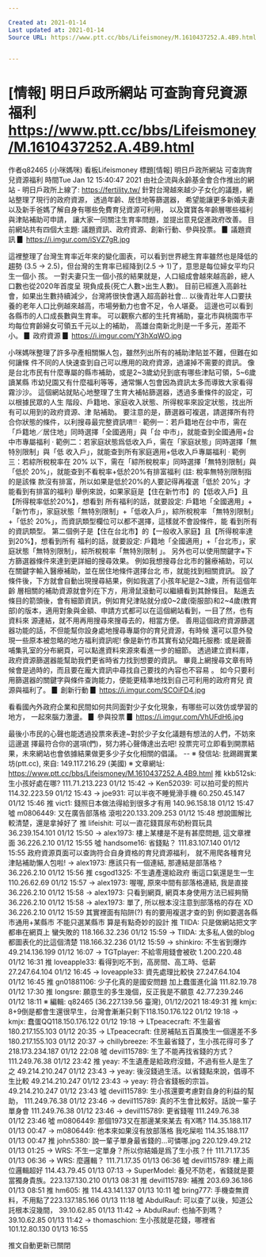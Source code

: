 ```yaml
---

Created at: 2021-01-14
Last updated at: 2021-01-14
Source URL: https://www.ptt.cc/bbs/Lifeismoney/M.1610437252.A.4B9.html


---
```


# [情報] 明日戶政所網站 可查詢育兒資源福利 https://www.ptt.cc/bbs/Lifeismoney/M.1610437252.A.4B9.html


作者q82465 (小咪媽咪)
看板Lifeismoney
標題\[情報\] 明日戶政所網站 可查詢育兒資源福利
時間Tue Jan 12 15:40:47 2021
由社企流與永齡基金會合作推出的網站 - 明日戶政所上線了: <https://fertility.tw/> 針對台灣越來越少子女化的議題，網站整理了現行的政府資源， 透過年齡、居住地等篩選器， 希望能讓更多新婚夫妻以及新手爸媽了解自身有哪些免費育兒資源可利用， 以及寶寶各年齡層哪些福利與津貼補助可申請， 讓大家一同關注生育率問題，並提出意見促進政府改善。 目前網站共有四個大主題: 議題資訊、政府資源、創新行動、參與投票。 ▊ 議題資訊 ▊ <https://i.imgur.com/iSVZ7gR.jpg>

這裡整理了台灣生育率近年來的變化圖表，可以看到世界總生育率雖然也是降低的趨勢 (3.5 -> 2.5)，但台灣的生育率已經降到(2.5 -> 1)了，意思是每位婦女平均只生一個小 孩。 一對夫妻只生一個小孩的結果就是，人口組成會越來越高齡，總人口數也從2020年首度呈 現負成長(死亡人數>出生人數)。 目前已經進入高齡社會，如果出生數持續減少，台灣將很快會邁入超高齡社會... 以後青壯年人口要扶養的老年人口比例越來越高，市場勞動力也會不足，令人堪憂。 這邊也可以看到各縣市的人口成長數與生育率。 可以觀察六都的生托育補助，臺北市與桃園市平均每位育齡婦女可領五千元以上的補助， 高雄台南新北則是一千多元，差距不小。 ▊ 政府資源 ▊ <https://i.imgur.com/Y3hXqWO.jpg>

小咪媽咪整理了許多孕產相關懶人包，雖然列出所有的補助津貼並不難，但難在如何讓條 件不同的人快速查到自己可以應用的政府資源，過濾掉不需要的資訊。 像是台北市民有什麼專屬的縣市補助，或是2~3歲幼兒到底有哪些津貼可領，5~6歲讀某縣 市幼兒園又有什麼福利等等，通常懶人包會因為資訊太多而導致大家看得霧沙沙。 這個網站就貼心地整理了生育大補帖篩選器，透過多重條件的設定，可以根據民眾的人生 階段、戶籍地、家庭收入狀態、所得稅率來設定狀態，找出所有可以用到的政府資源、津 貼補助。 要注意的是，篩選器可複選，請選擇所有符合你狀態的條件，以利搜尋最完整資訊唷!! ‧ 範例一：若戶籍地在台中市，需在「戶籍地／居住地」同時選擇「全國適用」與「台 中市」，就能查到全國通用+台中市專屬福利 ‧ 範例二：若家庭狀態爲低收入戶，需在「家庭狀態」同時選擇「無特別限制」與「低 收入戶」，就能查到所有家庭適用+低收入戶專屬福利 ‧ 範例三：若綜所稅稅率在 20% 以下，需在「綜所稅稅率」同時選擇「無特別限制」與 「低於 20%」，就能查到不看稅率+低於20%有排富福利 (註: 稅率無特別限制指的是該條 款沒有排富，所以如果是低於20%的人要記得再複選「低於 20%」才能看到有排富的福利) 舉例來說，如果家庭是【住在新竹市】的【低收入戶】且【所得稅率低於20%】，想看到 所有福利的話，就要設定: 戶籍地「全國適用」+「新竹市」，家庭狀態「無特別限制」+「低收入戶」，綜所稅稅率 「無特別限制」+「低於 20%」，而資訊類型欄位可以都不選擇，這樣就不會設條件，能 看到所有的資訊類型。 第二個例子是【住在台北市】的【一般收入家庭】且【所得稅率達到20%】，想看到所有 福利的話，就要設定: 戶籍地「全國適用」+「台北市」，家庭狀態「無特別限制」，綜所稅稅率「無特別限制 」。 另外也可以使用關鍵字+下方篩選器條件來達到更詳細的搜尋效果。 例如我想搜尋台北市的醫療補助，可以在關鍵字輸入醫療補助，並在居住地條件選擇台北 市，就能找到相關資訊。 設了條件後，下方就會自動出現搜尋結果，例如我選了小孩年紀是2~3歲，所有這個年齡 層相關的補助資源就會列在下方，用滑鼠滾動可以繼續看到其餘條目。 點進去條目的箭頭後，會有細節資訊，例如育兒津貼就分成0~2歲(衛服部)和2~4歲(教育 部)的版本，適用對象與金額、申請方式都可以在這個網站看到，一目了然，也有資料來 源連結，就不用再用搜尋來搜尋去的，相當方便。 善用這個政府資源篩選器功能的話，不但能幫你設身處地搜尋專屬你的育兒資源，有時候 還可以意外發現一些原本被忽略的地方福利資訊呢! 像是新竹市其實有幼兒臨托服務: 或是親善哺集乳室的分布網頁，可以點進資料來源來看進一步的細節。 透過建立資料庫，政府資源篩選器能幫助我們更省時省力找到想要的資訊。 畢竟上網搜尋文章有時候會是過時的，而且要在龐大資訊中尋找自己要找的內容也不容易 。 如今只要利用篩選器的關鍵字與條件查詢能力，便能更精準地找到自己可利用的政府育兒 資源與福利了。 ▊ 創新行動 ▊ <https://i.imgur.com/SCOiFD4.jpg>

看看國內外政府企業和民間如何共同面對少子女化現象，有哪些可以效仿或學習的地方， 一起來腦力激盪。 ▊ 參與投票 ▊ <https://i.imgur.com/VhUFdH6.jpg>

最後小市民的心聲也能透過投票來表達~對於少子女化議題有想法的人們，不妨來這邊選 擇最符合你的選項(們)，努力將心聲傳達出去吧! 投票完可立即看到開票結果，未來網站也會依據結果做更多少子女化相關的倡議。 -- ※ 發信站: 批踢踢實業坊(ptt.cc), 來自: 149.117.216.29 (美國) ※ 文章網址: <https://www.ptt.cc/bbs/Lifeismoney/M.1610437252.A.4B9.html>
推 kkb512sk: 生小孩好處在哪? 111.71.213.223 01/12 15:42
→ Ken52039: 可以拍可愛的照片 114.32.223.59 01/12 15:43
→ joe931: 可以半夜不睡覺滑手機 60.250.45.147 01/12 15:46
推 vict1: 錢照日本做法得給到很多才有用 140.96.158.18 01/12 15:47
噓 m0806449: 又在廣告部落格 滾啦220.133.209.253 01/12 15:48
想說圖解比較清楚，還是拿掉好了
推 lifeishit: 可以一直花錢買尿布奶粉買玩具 36.239.154.101 01/12 15:50
→ alex1973: 樓上某樓是不是有甚麼問題, 這文章裡面 36.226.2.10 01/12 15:55
噓 handsome16: 省錢點？ 111.83.107.140 01/12 15:55
政府資源頁面可以查詢符合自身資格的育兒資源福利， 就不用爬各種育兒津貼補助懶人包啦!
→ alex1973: 應該只有一個連結, 那連結是部落格 ? 36.226.2.10 01/12 15:56
推 csgod1325: 不生遺產還給政府 衝這口氣還是生一生 110.26.62.69 01/12 15:57
→ alex1973: 喔喔, 原來中間有部落格連結, 我是直接 36.226.2.10 01/12 15:58
→ alex1973: 只看到網頁, 網頁本身使用方法已經夠簡 36.226.2.10 01/12 15:58
→ alex1973: 單了, 所以根本沒注意到部落格的存在 XD 36.226.2.10 01/12 15:59
其實裡面有陷阱(?) 有的要用複選才查的到 例如要選各縣市通用+某縣市 不能只選某縣市 算是有點奇妙的設計
推 TllDA: 只是做網站把文字都串在網頁上 蠻失敗的 118.166.32.236 01/12 15:59
→ TllDA: 太多私人做的blog都圖表化的比這個清楚 118.166.32.236 01/12 15:59
→ shinkiro: 不生省到爆炸 49.214.136.199 01/12 16:07
→ TGTplayer: 不給零用錢會被砍 1.200.220.48 01/12 16:31
推 loveapple33: 看得到吃不到，高房間、高工時、低薪 27.247.64.104 01/12 16:45
→ loveapple33: 資先處理比較快 27.247.64.104 01/12 16:45
推 gn01881106: 少子化真的是國安問題 加上蠢蛋進化論 111.82.19.78 01/12 17:30
推 longsre: 願意生的多生幾個，反正我是不願意 42.77.239.246 01/12 18:11
※ 編輯: q82465 (36.227.139.56 臺灣), 01/12/2021 18:49:31
推 kmjx: 8+9倒是都會生還很早生，台灣會漸漸只剩下118.150.176.122 01/12 19:18
→ kmjx: 蠢蛋QQ118.150.176.122 01/12 19:18
→ LTpeacecraft: 不生最省180.217.155.103 01/12 20:35
→ LTpeacecraft: 住房補貼五百萬換生一個還差不多180.217.155.103 01/12 20:37
→ chillybreeze: 不生最省錢了，生小孩花得可多了218.173.234.187 01/12 22:08
噓 devil115789: 生了不能再找省錢的方式？ 111.249.76.38 01/12 23:42
推 yeay: 不生遺產是給政府沒錯，不過有些人是生了之 49.214.210.247 01/12 23:43
→ yeay: 後沒錢過生活。以省錢點來說，倡導不生比較 49.214.210.247 01/12 23:43
→ yeay: 符合省錢板的宗旨。 49.214.210.247 01/12 23:43
噓 devil115789: 生小孩還要考慮對自身的利益的幫助， 111.249.76.38 01/12 23:46
→ devil115789: 真的不生會比較好。話說一輩子單身會 111.249.76.38 01/12 23:46
→ devil115789: 更省錢喔 111.249.76.38 01/12 23:46
噓 m0806449: 那個1973又在那邊某來某去 有X嗎? 114.35.188.117 01/13 00:47
→ m0806449: 他本來如果沒有放部落格 我吃屎啦 114.35.188.117 01/13 00:47
推 john5380: 說一輩子單身最省錢的...可憐哪.jpg 220.129.49.212 01/13 01:25
→ WRS: 不生一定單身？所以你結婚是爲了生小孩？什 111.71.17.35 01/13 06:36
→ WRS: 麼邏輯？ 111.71.17.35 01/13 06:36
噓 devil115789: 樓上兩位邏輯超好 114.43.79.45 01/13 07:13
→ SuperModel: 養兒不防老，省錢就是要當獨身貴族。223.137.130.210 01/13 08:31
推 devil115789: 補推 203.69.36.186 01/13 08:51
推 hm605: 推 114.43.141.137 01/13 10:11
噓 bring777: 手機查無資料，不用點了223.137.185.166 01/13 11:18
噓 AbdulRauf: 可以查了以後，知道公託根本沒幾間， 39.10.62.85 01/13 11:42
→ AbdulRauf: 也抽不到嗎？ 39.10.62.85 01/13 11:42
→ thomaschion: 生小孩就是花錢，哪裡省 101.12.80.130 01/13 16:55

推文自動更新已關閉

